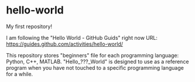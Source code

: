 # hello-world
My first repository!

I am following the "Hello World - GitHub Guids" right now
URL: https://guides.github.com/activities/hello-world/

This repository stores "beginners" file for each programming language: Python, C++, MATLAB.
"Hello_???_World" is designed to use as a reference program when you have not touched to a specific programming language for a while.
